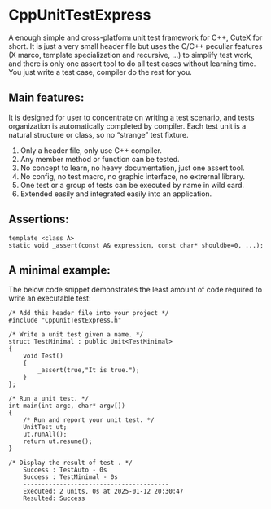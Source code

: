 # CppUnitTestExpress
 A enough simple and cross-platform unit test framework for C++, CuteX for short.
 It is just a very small header file but uses the C/C++ peculiar features (X marco, template specialization and recursive, ...) to simplify test work, and there is only one assert tool to do all test cases without learning time.
 You just write a test case, compiler do the rest for you.
 
## Main features:

It is designed for user to concentrate on writing a test scenario, and tests organization is automatically completed by compiler. Each test unit is a natural structure or class, so no “strange” test fixture.

1. Only a header file, only use C++ compiler.
2. Any member method or function can be tested.
3. No concept to learn, no heavy documentation, just one assert tool.
4. No config, no test macro, no graphic interface, no extrernal library.
5. One test or a group of tests can be executed by name in wild card.
6. Extended easily and integrated easily into an application.

## Assertions:
```
template <class A>
static void _assert(const A& expression, const char* shouldbe=0, ...);
```
## A minimal example:

The below code snippet demonstrates the least amount of code required to write an executable test: 
```
/* Add this header file into your project */
#include "CppUnitTestExpress.h"

/* Write a unit test given a name. */
struct TestMinimal : public Unit<TestMinimal>
{
	void Test()
	{
		_assert(true,"It is true.");
	}
};

/* Run a unit test. */
int main(int argc, char* argv[])
{
	/* Run and report your unit test. */
	UnitTest ut;
	ut.runAll();
	return ut.resume();
}

/* Display the result of test . */
	Success : TestAuto - 0s
	Success : TestMinimal - 0s
	----------------------------------------
	Executed: 2 units, 0s at 2025-01-12 20:30:47
	Resulted: Success
```
